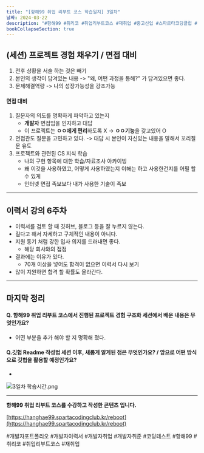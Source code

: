 ```yaml
---
title: "[항해99 취업 리부트 코스 학습일지] 3일차"
날짜: 2024-03-22
description: "#항해99 #취리코 #취업리부트코스 #재취업 #중고신입 #스파르타코딩클럽 #개발자포트폴리오 #개발자이력서 #개발자취업 #개발자취준"
bookCollapseSection: true
---
```

(세션) 프로젝트 경험 채우기 / 면접 대비
---
1. 전후 상황을 서술 하는 것은 빼기
2. 본인의 생각이 담겨있는 내용 -> "왜, 어떤 과정을 통해?" 가 담겨있으면 좋다.
3. 문제해결역량 -> 나의 성장가능성을 강조가능

#### 면접 대비
1. 질문자의 의도를 명확하게 파악하고 있는지
	- **개발자** 면접임을 인지하고 대답
	- 이 프로젝트는 **ㅇㅇ에게 편리**하도록 X -> **ㅇㅇ기능**을 갖고있어 O
2. 면접관도 질문을 고민하고 있다. -> 대답 시 본인이 자신있는 내용을 말해서 꼬리질문 유도
3. 프로젝트와 관련된 CS 지식 학습
	- 나의 구현 항목에 대한 학습/자료조사 아카이빙
	- 왜 이것을 사용하였고, 어떻게 사용하였는지 이해는 하고 사용한건지를 어필 할 수 있게
	- 인터넷 면접 족보보다 내가 사용한 기술이 족보

---
이력서 강의 6주차
---
- 이력서를 검토 할 때  깃허브, 블로그 등을 잘 누르지 않는다.
- 길다고 해서 자세하고 구체적인 내용이 아니다.
- 지원 동기 처럼 강한 입사 의지를 드러내면 좋다.
	- 해당 회사와의 접점
- 결과에는 이유가 있다.
	- 70개 이상을 넣어도 합격이 없으면 이력서 다시 보기
- 많이 지원하면 합격 할 확률도 올라간다.

---
마지막 정리
---
#### Q. 항해99 취업 리부트 코스에서 진행된 프로젝트 경험 구조화 세션에서 배운 내용은 무엇인가요?
- 어떤 부분을 추가 해야 할 지 명확해 졌다.

#### Q.깃헙 Readme 작성법 세션 이후, 새롭게 알게된 점은 무엇인가요? / 앞으로 어떤 방식으로 깃헙을 활용할 예정인가요?
- 

![3일차 학습시간.png](/assets/Hanghae99/학습시간/3일차%20학습시간.png)

---
**항해99 취업 리부트 코스를 수강하고 작성한 콘텐츠 입니다.**

[https://hanghae99.spartacodingclub.kr/reboot](https://hanghae99.spartacodingclub.kr/reboot)

#개발자포트폴리오 #개발자이력서 #개발자취업 #개발자취준 #코딩테스트 #항해99 #취리코 #취업리부트코스 #재취업